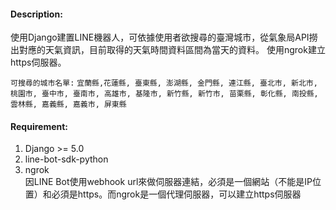 <h4>Description:</h4>
使用Django建置LINE機器人，可依據使用者欲搜尋的臺灣城市，從氣象局API撈出對應的天氣資訊，目前取得的天氣時間資料區間為當天的資料。
使用ngrok建立https伺服器。

`可搜尋的城市名單:`
`宜蘭縣,花蓮縣, 臺東縣, 澎湖縣, 金門縣, 連江縣, 臺北市, 新北市, 桃園市, 臺中市, 臺南市, 高雄市, 基隆市, 新竹縣, 新竹市, 苗栗縣, 彰化縣, 南投縣, 雲林縣, 嘉義縣, 嘉義市, 屏東縣`


<h4>Requirement:</h4>
<ol>
  <li>Django >= 5.0</li>
  <li>line-bot-sdk-python</li>
  <li>ngrok</li>
    因LINE Bot使用webhook url來做伺服器連結，必須是一個網站（不能是IP位置）和必須是https。而ngrok是一個代理伺服器，可以建立https伺服器
</ol>